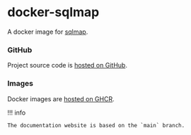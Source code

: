 # docker-sqlmap

A docker image for [sqlmap](https://sqlmap.org/).

### GitHub

Project source code is [hosted on GitHub](https://github.com/ToshY/docker-sqlmap).

### Images

Docker images are [hosted on GHCR](https://github.com/ToshY/docker-sqlmap/pkgs/container/docker-sqlmap).

!!! info

    The documentation website is based on the `main` branch.
